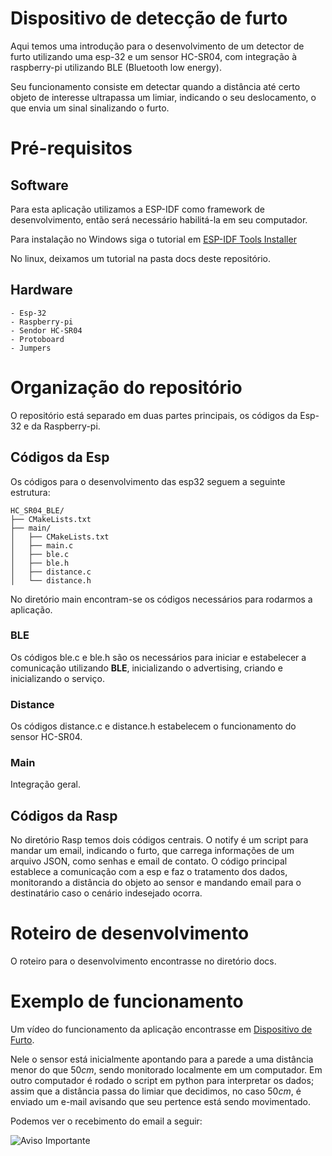 # Dispositivo de detecção de furto

Aqui temos uma introdução para o desenvolvimento de um detector de furto utilizando uma esp-32 e um sensor HC-SR04, com integração à raspberry-pi utilizando BLE (Bluetooth low energy).

Seu funcionamento consiste em detectar quando a distância até certo objeto de interesse ultrapassa um limiar, indicando o seu deslocamento, o que envia um sinal sinalizando o furto.

# Pré-requisitos

## Software

Para esta aplicação utilizamos a ESP-IDF como framework de desenvolvimento, então será necessário habilitá-la em seu computador.

Para instalação no Windows siga o tutorial em [ESP-IDF Tools Installer](https://docs.espressif.com/projects/esp-idf/en/latest/esp32/get-started/windows-setup.html) 

No linux, deixamos um tutorial na pasta docs deste repositório.

## Hardware

    - Esp-32
    - Raspberry-pi
    - Sendor HC-SR04
    - Protoboard
    - Jumpers

# Organização do repositório

O repositório está separado em duas partes principais, os códigos da Esp-32 e da Raspberry-pi.

## Códigos da Esp
Os códigos para o desenvolvimento das esp32 seguem a seguinte estrutura:

```
HC_SR04_BLE/
├── CMakeLists.txt
├── main/
│   ├── CMakeLists.txt
│   ├── main.c
│   ├── ble.c
│   ├── ble.h
│   ├── distance.c
│   └── distance.h
```


No diretório main encontram-se os códigos necessários para rodarmos a aplicação.

### BLE

Os códigos ble.c e ble.h são os necessários para iniciar e estabelecer a comunicação utilizando **BLE**, inicializando o advertising, criando e inicializando o serviço. 


### Distance

Os códigos distance.c e distance.h estabelecem o funcionamento do sensor HC-SR04.


### Main

Integração geral.

## Códigos da Rasp

No diretório Rasp temos dois códigos centrais. O notify é um script para mandar um email, indicando o furto, que carrega informações de um arquivo JSON, como senhas e email de contato.
O código principal establece a comunicação com a esp e faz o tratamento dos dados, monitorando a distância do objeto ao sensor e mandando email para o destinatário caso o cenário indesejado ocorra.

# Roteiro de desenvolvimento

O roteiro para o desenvolvimento encontrasse no diretório docs.


# Exemplo de funcionamento

Um vídeo do funcionamento da aplicação encontrasse em [Dispositivo de Furto](https://drive.google.com/file/d/1jwvIjIcPTdUgK3YZiart0jEQs2KiShMS/view?usp=drive_link).

Nele o sensor está inicialmente apontando para a parede a uma distância menor do que $50cm$, sendo monitorado localmente em um computador. Em outro computador é rodado o script em python para interpretar os dados; assim que a distância passa do limiar que decidimos, no caso $50cm$, é enviado um e-mail avisando que seu pertence está sendo movimentado. 

Podemos ver o recebimento do email a seguir:

![Aviso Importante](/home/erik/USP/SEL0337---Projetos-em-Sistemas-Embarcados/Pratica5/Parte2/docs/email.png) 
